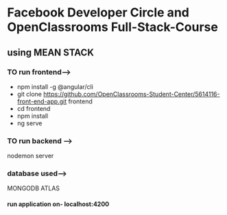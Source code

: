 # Facebook Developer Circle and OpenClassrooms Full-Stack-Course
## using MEAN STACK

### TO run frontend--> 
- npm install -g @angular/cli
- git clone https://github.com/OpenClassrooms-Student-Center/5614116-front-end-app.git frontend
- cd frontend
- npm install
- ng serve

### TO run backend --> 
nodemon server
### database used--> 
MONGODB ATLAS

#### run application on- localhost:4200